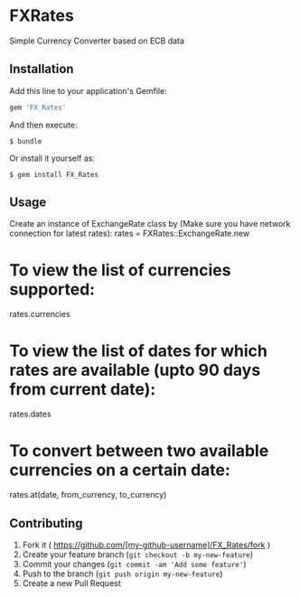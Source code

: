 # FXRates

Simple Currency Converter based on ECB data

## Installation

Add this line to your application's Gemfile:

```ruby
gem 'FX_Rates'
```

And then execute:

    $ bundle

Or install it yourself as:

    $ gem install FX_Rates

## Usage

Create an instance of ExchangeRate class by (Make sure you have network connection for latest rates):
rates = FXRates::ExchangeRate.new

#  To view the list of currencies supported:
rates.currencies

#  To view the list of dates for which rates are available (upto 90 days from current date):
rates.dates

# To convert between two available currencies on a certain date:
rates.at(date, from_currency, to_currency)

## Contributing

1. Fork it ( https://github.com/[my-github-username]/FX_Rates/fork )
2. Create your feature branch (`git checkout -b my-new-feature`)
3. Commit your changes (`git commit -am 'Add some feature'`)
4. Push to the branch (`git push origin my-new-feature`)
5. Create a new Pull Request
